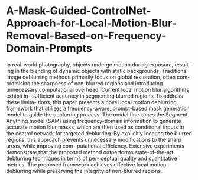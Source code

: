 # A-Mask-Guided-ControlNet-Approach-for-Local-Motion-Blur-Removal-Based-on-Frequency-Domain-Prompts
In real-world photography, objects undergo motion during exposure, result-
ing in the blending of dynamic objects with static backgrounds. Traditional
image deblurring methods primarily focus on global restoration, often com-
promising the sharpness of non-blurred regions and introducing unnecessary
computational overhead. Current local motion blur algorithms exhibit in-
sufficient accuracy in segmenting blurred regions. To address these limita-
tions, this paper presents a novel local motion deblurring framework that
utilizes a frequency-aware, prompt-based mask generation model to guide
the deblurring process. The model fine-tunes the Segment Anything model
(SAM) using frequency-domain information to generate accurate motion blur
masks, which are then used as conditional inputs to the control network for
targeted deblurring. By explicitly locating the blurred regions, this approach
prevents unnecessary modifications to the sharp areas, while improving com-
putational efficiency. Extensive experiments demonstrate that the proposed
method outperforms state-of-the-art deblurring techniques in terms of per-
ceptual quality and quantitative metrics. The proposed framework achieves
effective local motion deblurring while preserving the integrity of non-blurred
regions. 
